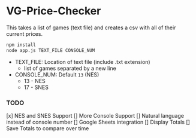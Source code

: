 # VG-Price-Checker

This takes a list of games (text file) and creates a csv with all of their current prices.

```bash
npm install
node app.js TEXT_FILE CONSOLE_NUM
```

- TEXT_FILE: Location of text file (include .txt extension)
  - list of games separated by a new line
- CONSOLE_NUM: Default `13` (NES)
  - 13 - NES
  - 17 - SNES

### TODO

[x] NES and SNES Support
[] More Console Support
[] Natural language instead of console number
[] Google Sheets integration
[] Display Totals
[] Save Totals to compare over time
